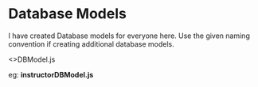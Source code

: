 # Database Models

   I have created Database models for everyone here.
   Use the given naming convention if creating additional database models.

   <<name of the user>>DBModel.js
   
    
   eg: **instructorDBModel.js**
